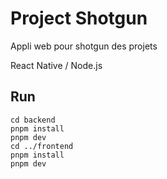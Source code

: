 # Project Shotgun

Appli web pour shotgun des projets

React Native / Node.js

## Run
```
cd backend
pnpm install
pnpm dev
cd ../frontend
pnpm install
pnpm dev
```
